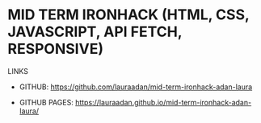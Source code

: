# MID TERM IRONHACK (HTML, CSS, JAVASCRIPT, API FETCH, RESPONSIVE)


LINKS

- GITHUB: https://github.com/lauraadan/mid-term-ironhack-adan-laura

- GITHUB PAGES: https://lauraadan.github.io/mid-term-ironhack-adan-laura/

